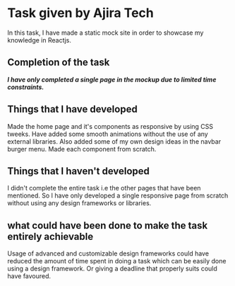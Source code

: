 # Task given by Ajira Tech

In this task, I have made a static mock site in order to showcase my knowledge in Reactjs.

## Completion of the task

**_I have only completed a single page in the mockup due to limited time constraints._**

## Things that I have developed

Made the home page and it's components as responsive by using CSS tweeks. Have added some smooth animations without the use of any external libraries. Also added some of my own design ideas in the navbar burger menu. Made each component from scratch.

## Things that I haven't developed

I didn't complete the entire task i.e the other pages that have been mentioned. So I have only developed a single responsive page from scratch without using any design frameworks or libraries.

## what could have been done to make the task entirely achievable

Usage of advanced and customizable design frameworks could have reduced the amount of time spent in doing a task which can be easily done using a design framework. Or giving a deadline that properly suits could have favoured.
